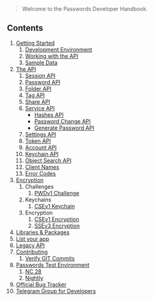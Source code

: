 > Welcome to the Passwords Developer Handbook.

## Contents
1. [Getting Started](./Getting-Started)
    1. [Development Environment](https://git.mdns.eu/nextcloud/passwords/blob/master/CONTRIBUTING.md)
    2. [Working with the API](./Getting-Started/Working-with-the-API)
    3. [Sample Data](./Getting-Started/Sample-Data)
2. [The API](./Api)
   1. [Session API](./Api/Session-Api)
   2. [Password API](./Api/Password-Api)
   3. [Folder API](./Api/Folder-Api)
   4. [Tag API](./Api/Tag-Api)
   5. [Share API](./Api/Share-Api)
   6. [Service API](./Api/Service-Api)
        - [Hashes API](./Api/Service-API/Hashes-API)
        - [Password Change API](./Api/Service-API/Password-Change-API)
        - [Generate Password API](./Api/Service-API/Generate-Password-API)
   7. [Settings API](./Api/Settings-Api)
   8. [Token API](./Api/Token-Api)
   9. [Account API](./Api/Account-Api)
   10. [Keychain API](./Api/Keychain-Api)
   11. [Object Search API](./Api/Object-Search)
   12. [Client Names](./Api/Client-Names)
   13. [Error Codes](./Api/Error-Codes)
3. [Encryption](./Encryption)
   1. Challenges
      1. [PWDv1 Challenge](./Encryption/PWDv1Challenge)
   2. Keychains
      1. [CSEv1 Keychain](./Encryption/CSEv1Keychain)
   3. Encryption
      1. [CSEv1 Encryption](./Encryption/CSEv1Encryption)
      2. [SSEv3 Encryption](./Encryption/SSEv3Encryption)
4. [Libraries & Packages](./Libraries)
5. [List your app](./App-Requirements)
6. [Legacy API](./Api/Legacy-Api)
7. [Contributing](https://git.mdns.eu/nextcloud/passwords/blob/master/CONTRIBUTING.md)
   1. [Verify GIT Commits](./Contributing/Verify-Git-Commits)
8. [Passwords Test Environment](https://test.passwordsapp.org/info.html)
   1. [NC 28](https://nc28.passwordsapp.org/info.html)
   2. [Nightly](https://next.passwordsapp.org/info.html)
9. [Official Bug Tracker](https://github.com/marius-wieschollek/passwords/issues)
10. [Telegram Group for Developers](https://t.me/nc_passwords/3826)